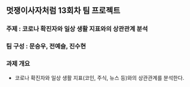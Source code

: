 ## 멋쟁이사자처럼 13회차 팀 프로젝트
### 주제 : 코로나 확진자와 일상 생활 지표와의 상관관계 분석

### 팀 구성 : 문승우, 전예슬, 진수현

### 과제 개요
* 코로나 확진자와 일상 생활 지표(코인, 주식, 뉴스 등)와의 상관관계를 분석한다.
